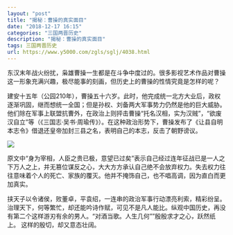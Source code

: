 ```yaml
---
layout: "post"
title: "揭秘：曹操的真实面目"
date: "2018-12-17 16:15"
categories: "三国两晋历史"
description: "揭秘：曹操的真实面目"
tags: 三国两晋历史
url: https://www.y5000.com/zgls/sglj/4038.html
---
```






东汉末年战火纷扰，枭雄曹操一生都是在斗争中度过的。很多影视艺术作品对曹操这一形象充满兴趣，极尽能事的刻画，但历史上的曹操的性情究竟是怎样的呢？

建安十五年（公园210年），曹操五十六岁。此时，他完成统一北方大业后，政权逐渐巩固，继而想统一全国；但是孙权、刘备两大军事势力仍然是他的巨大威胁。他们除在军事上联盟抗曹外，在政治上则抨击曹操“托名汉相，实为汉贼”，“欲废汉自立”等（《三国志·吴书·周瑜传》）。在这种政治形势下，曹操发布了《让县自明本志令》借退还皇帝加封三县之名，表明自己的本志，反击了朝野谤议。

![](https://img.y5000.com/uploads/allimg/161027/6-16102G51440532.jpg)

原文中“身为宰相，人臣之贵已极，意望已过矣”表示自己经过连年征战已是一人之下万人之上，并无篡位谋反之心，大大方方承认自己绝不会放弃权力。失去权力往往意味着个人的死亡、家族的覆灭。他并不掩饰自己，也不唱高调，因为直白而更加真实。

挟天子以令诸侯，败董卓，平袁绍，一连串的政治军事行动漂亮利索，精彩纷呈。治理天下，何等繁忙，却还能吟诗作赋，可见不是凡人能比。纵观中国历史，再没有第二个这样游刃有余的男人。“对酒当歌。人生几何””殷殷求才之心，跃然纸上。
这样的殷切，却又意态壮阔。
